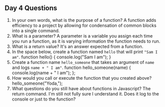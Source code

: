 ## Day 4 Questions

1. In your own words, what is the purpose of a function?
A function adds efficiency to a project by allowing for condensation of common blocks into a single command.
1. What is a parameter?
A parameter is a variable you assign each time you run a function, as it is varying information the function needs to run.
1. What is a return value?
It's an answer expected from a function.
1. In the space below, create a function named `hello` that will print `"Sam I am"`.
function hello() {
  console.log("Sam I am");
}
1. Create a function name `hello_someone` that takes an argument of `name` and logs `name + " I am"`.
function hello_someone(name) {
  console.log(name + " I am");
};
1. How would you call or execute the function that you created above?
hello_someone("Yoda,");
1. What questions do you still have about functions in Javascript?
The return command. I'm still not fully sure I understand it. Does it log to the console or just to the function?
